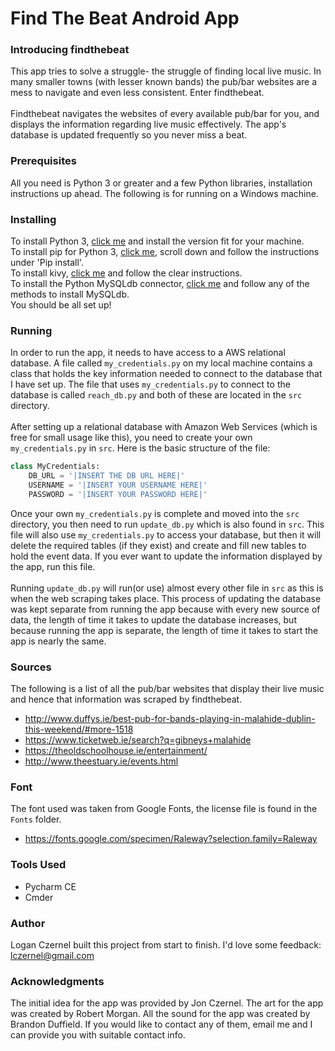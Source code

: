 # Find The Beat Android App

### Introducing findthebeat
This app tries to solve a struggle- the struggle of finding local live music. In many smaller towns (with lesser known bands) the pub/bar websites are a mess to navigate and even less consistent. Enter findthebeat. <br> <br>
Findthebeat navigates the websites of every available pub/bar for you, and displays the information regarding live music effectively. The app's database is updated frequently so you never miss a beat.

### Prerequisites
All you need is Python 3 or greater and a few Python libraries, installation instructions up ahead. The following is for running on a Windows machine.

### Installing
To install Python 3, [click me](https://www.python.org/downloads/ "Official Python Website") and install the version fit for your machine. <br>
To install pip for Python 3, [click me](https://github.com/BurntSushi/nfldb/wiki/Python-&-pip-Windows-installation "Useful Website for Pip Installation"), scroll down and follow the instructions under 'Pip install'. <br>
To install kivy, [click me](https://kivy.org/docs/installation/installation-windows.html "Official Kivy Website") and follow the clear instructions. <br>
To install the Python MySQLdb connector, [click me](https://pynative.com/install-mysql-connector-python/) and follow any of the methods to install MySQLdb. <br>
You should be all set up!

### Running
In order to run the app, it needs to have access to a AWS relational database. A file called `my_credentials.py` on my local machine contains a class that holds the key information needed to connect to the database that I have set up. The file that uses `my_credentials.py` to connect to the database is called `reach_db.py` and both of these are located in the `src` directory. <br> <br>
After setting up a relational database with Amazon Web Services (which is free for small usage like this), you need to create your own `my_credentials.py` in `src`. Here is the basic structure of the file: <br>
```python
class MyCredentials:
    DB_URL = '|INSERT THE DB URL HERE|'
    USERNAME = '|INSERT YOUR USERNAME HERE|'
    PASSWORD = '|INSERT YOUR PASSWORD HERE|'
```
Once your own `my_credentials.py` is complete and moved into the `src` directory, you then need to run `update_db.py` which is also found in `src`. This file will also use `my_credentials.py` to access your database, but then it will delete the required tables (if they exist) and create and fill new tables to hold the event data. If you ever want to update the information displayed by the app, run this file. <br> <br>
Running `update_db.py` will run(or use) almost every other file in `src` as this is when the web scraping takes place. This process of updating the database was kept separate from running the app because with every new source of data, the length of time it takes to update the database increases, but because running the app is separate, the length of time it takes to start the app is nearly the same.

### Sources
The following is a list of all the pub/bar websites that display their live music and hence that information was scraped by findthebeat.
- http://www.duffys.ie/best-pub-for-bands-playing-in-malahide-dublin-this-weekend/#more-1518
- https://www.ticketweb.ie/search?q=gibneys+malahide
- https://theoldschoolhouse.ie/entertainment/
- http://www.theestuary.ie/events.html

### Font
The font used was taken from Google Fonts, the license file is found in the `Fonts` folder.
- https://fonts.google.com/specimen/Raleway?selection.family=Raleway

### Tools Used
- Pycharm CE
- Cmder

### Author
Logan Czernel built this project from start to finish. I'd love some feedback: <br>
lczernel@gmail.com

### Acknowledgments
The initial idea for the app was provided by Jon Czernel. The art for the app was created by Robert Morgan. All the sound for the app was created by Brandon Duffield. If you would like to contact any of them, email me and I can provide you with suitable contact info.
